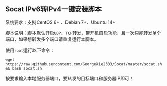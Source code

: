 Socat IPv6转IPv4一键安装脚本
-----------
系统要求：支持CentOS 6+ 、Debian 7+、Ubuntu 14+

脚本说明：脚本默认开启`UDP`、`TCP`转发，带开机自启功能，且一次只能转发单个端口，如果想转发多个端口请重复运行本脚本。

使用`root`运行以下命令：

    wget https://raw.githubusercontent.com/GeorgeXie2333/Socat/master/socat.sh && bash socat.sh

按要求输入本地服务器端口，要转发的目标端口和服务器IP即可！
